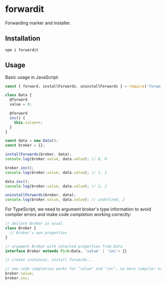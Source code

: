 # forwardit

Forwarding marker and installer.

## Installation

```
npm i forwardit
```

## Usage

Basic usage in JavaScript:

```javascript
const { forward, installForwards, uninstallForwards } = require('forwardit');

class Data {
  @forward
  value = 0;

  @forward
  inc() {
    this.value++;
  }
}

const data = new Data();
const broker = {};

installForwards(broker, data);
console.log(broker.value, data.value); // 0, 0

broker.inc();
console.log(broker.value, data.value); // 1, 1

data.inc();
console.log(broker.value, data.value); // 2, 2

uninstallForwards(broker, data);
console.log(broker.value, data.value); // undefined, 2
```

For TypeScript, we need to argument broker's type information to avoid compiler errors and make code completion working correctly:

```typescript
// declare Broker as usual
class Broker {
  // Broker's own properties
}

// argument Broker with selected properties from Data
interface Broker extends Pick<Data, 'value' | 'inc'> {}

// create instances, install forwards...

// now code completion works for "value" and "inc", no more compiler errors
broker.value;
broker.inc;
```
